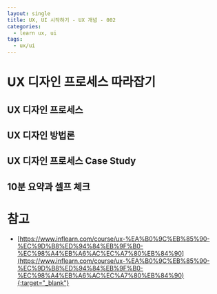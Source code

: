 ```yaml
---
layout: single
title: UX, UI 시작하기 - UX 개념 - 002
categories: 
  - learn ux, ui
tags: 
  - ux/ui
---
```


# UX 디자인 프로세스 따라잡기

## UX 디자인 프로세스



## UX 디자인 방법론



## UX 디자인 프로세스 Case Study



## 10분 요약과 셀프 체크



# 참고

- [https://www.inflearn.com/course/ux-%EA%B0%9C%EB%85%90-%EC%9D%B8%ED%94%84%EB%9F%B0-%EC%98%A4%EB%A6%AC%EC%A7%80%EB%84%90](https://www.inflearn.com/course/ux-%EA%B0%9C%EB%85%90-%EC%9D%B8%ED%94%84%EB%9F%B0-%EC%98%A4%EB%A6%AC%EC%A7%80%EB%84%90){:target="_blank"}